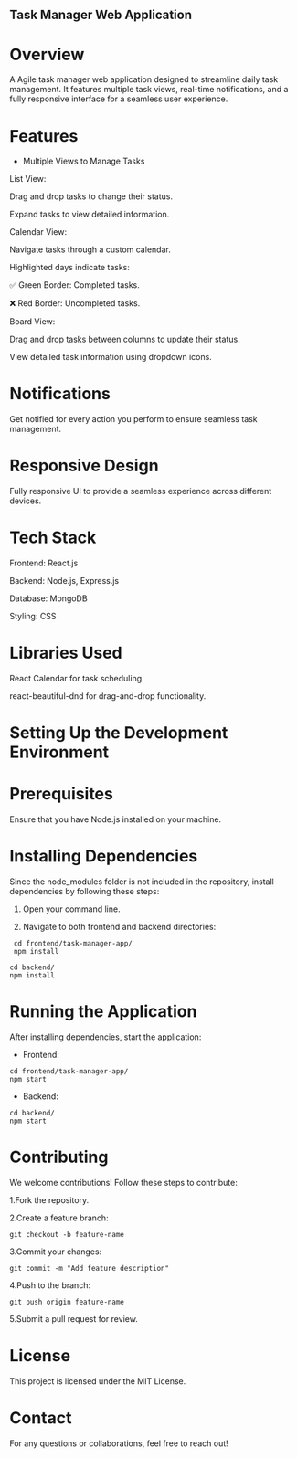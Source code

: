 ## Task Manager Web Application

# Overview

A Agile task manager web application designed to streamline daily task management. It features multiple task views, real-time notifications, and a fully responsive interface for a seamless user experience.

# Features

- Multiple Views to Manage Tasks

List View:

Drag and drop tasks to change their status.

Expand tasks to view detailed information.

Calendar View:

Navigate tasks through a custom calendar.

Highlighted days indicate tasks:

✅ Green Border: Completed tasks.

❌ Red Border: Uncompleted tasks.

Board View:

Drag and drop tasks between columns to update their status.

View detailed task information using dropdown icons.

# Notifications

Get notified for every action you perform to ensure seamless task management.

# Responsive Design

Fully responsive UI to provide a seamless experience across different devices.

# Tech Stack

Frontend: React.js

Backend: Node.js, Express.js

Database: MongoDB

Styling: CSS

# Libraries Used

React Calendar for task scheduling.

react-beautiful-dnd for drag-and-drop functionality.

# Setting Up the Development Environment

# Prerequisites

Ensure that you have Node.js installed on your machine.

# Installing Dependencies

Since the node_modules folder is not included in the repository, install dependencies by following these steps:

1. Open your command line.

2. Navigate to both frontend and backend directories:
```
 cd frontend/task-manager-app/
 npm install

cd backend/
npm install
```
# Running the Application

After installing dependencies, start the application:

- Frontend:
```
cd frontend/task-manager-app/
npm start
```
- Backend:
```
cd backend/
npm start
```
# Contributing

We welcome contributions! Follow these steps to contribute:

1.Fork the repository.

2.Create a feature branch:

`git checkout -b feature-name`

3.Commit your changes:

`git commit -m "Add feature description"`

4.Push to the branch:

`git push origin feature-name`

5.Submit a pull request for review.

# License

This project is licensed under the MIT License.

# Contact

For any questions or collaborations, feel free to reach out!


